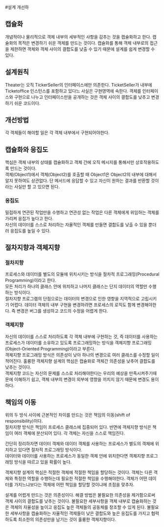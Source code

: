 #설계 개선하
## 캡슐화
개념적이나 물리적으로 객체 내부의 세부적인 사항을 감추는 것을 캡슐화하고 한다. 
캡슐화의 목적은 변경하기 쉬운 객체를 만드는 것이다. 
캡슐화를 통해 객체 내부로의 접근을 제한하면 객체와 객체 사이의 결합도를 낮출 수 있기 때문에 설계를 쉽게 변경할 수 있다. 

## 설계원칙
Theater는 오직 TickerSeller의 인터페이스에만 의존한다. TicketSeller가 내부에 Ticketoffice 인스턴스를 포함하고 있다느 사실은 구현영역에 속한다.
객체를 인터페이스와 구현으로 나누고 인터페이스만을 공개하는 것은 객체 사이의 결합도를 낮추고 변경하기 쉬운 코드이다.

## 개선방법
각 객체들이 해야할 일은 각 객체 내부에서 구현되어야한다.

## 캡슐화와 응집도
핵심은 객체 내부의 상태를 캡슐화하고 객체 간에 오직 메시지를 통해서만 상호작용하도록 만드는 것이다.  
객체(Object1)에서 객체(Object2)를 호출할 때 Object1은 Object2의 내부에 대해서 알지 못하여도 상관없다. 단 메서드에 응답할 수 있고 자신이 원하는 결과를 반환할 것이라는 사실만 할 고 있으면 된다.

### 응집도
밀접하게 연관된 작업만을 수행하고 연관성 없는 작업은 다른 객체에게 위임하는 객체를 가리켜 응집가 높다고 한다.  
자신의 데이터를 스스로 처리하는 자율적인 객체를 만들면 결합도를 낮출 수 있을 뿐더러 응집도를 높일 수 있다.

## 절차지향과 객체지향
### 절차지향
프로세스와 데이터를 별도의 모듈에 위치시키는 방식을 절차적 프로그래밍(Procedural Programming)이라고 한다.  
모든 처리가 하나의 클래스 안에 위치하고 나머지 클래스는 단지 데이터의 역할만 수행하는 방식이다.  
절차지향 프로그램의 단점으로는 데이터의 변경으로 인한 영향을 지역적으로 고립시키기 어렵다. 데이터 객체의 내부 구현을 변경하려면 프로세스의 로직도 함께 변경해야한다. 즉 변경은 버그를 생성하고 코드의 수정을 어렵게 한다.


### 객체지향
자신의 데이터를 스스로 처리하도록 각 객체 내부에 구현하는 것, 즉 데이터를 사용하는 프로세스가 데이터를 소유하고 있도록 프로그래밍하는 방식을 객체지향 프로그래밍(Object-Oriented Programming)이라고 부른다.  
객체지향 프로그래밍 방식은 의존성이 낮아 하나의 변경으로 여러 클래스를 수정할 일이 적어진다. 훌륭한 객체지향 설계의 핵심은 캡슐화로 객체간 의존성을 낮추어 결합도를 낮추는 것이다.  
객체지향 코드는 자신의 문제를 스스로 처리해야한다는 우리의 예상을 만족시켜주기때문에 이해하기 쉽고, 객체 내부의 변경이 외부에 영향을 끼치지 않기 때문에 변경도 용이하다.

## 책임의 이동
위의 두 방식 사이에 근본적인 차이를 만드는 것은 책임의 이동(shift of responsibility)이다.  
절차지향 방식은 책임이 프로세스 클래스에 집중되어 있다. 반면에 객체지향 방식은 책임이 여러 객체에 분산되어 있다. 각 객체는 자신을 스스로 책임진다.

간단히 정리하자면 데이터 객체와 데이터 객체를 사용하는 프로세스가 별도의 객체에 위치하고 있다면 절차적 프로그래밍 방식이다.  
데이터와 데이터를 사용하는 프로세스가 동일한 객체 안에 위치한다면 객체지향 프로그래밍 방식을 따르고 있을 확률이 높다.

객체지향 설계의 핵심은 적절한 객체에 적절한 책임을 할당하는 것이다. 객체는 다른 객체와 특정한 역할을 수행하는데 필요한 적절한 책임을 수행해야한다. 객체가 어떤 데이터를 가지느냐보다는 객체에 어떤 책임을 할당할 것이냐에 초점을 맞추자.

설계를 어렵게 만드는 것은 의존성이다. 해결 방법은 불필요한 의존성을 제거함으로써 객체 사이의 결합도를 낮추는 것이다. 불필요한 세부사항을 객체 내부로 캡슐화하는 것은 객체의 자율성을 높이고 응집도 높은 객체들의 공동체를 창조할 수 있게 된다. 불필요한 세부사항을 캡슐화하는 자율적인 객체들이 낮은 결합도와 높은 응집도를 가지고 협력하도록 최소한의 의존성만을 남기는 것이 훌륭한 객체지향이다.